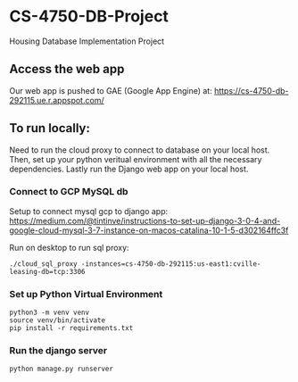 # CS-4750-DB-Project
Housing Database Implementation Project

## Access the web app
Our web app is pushed to GAE (Google App Engine) at: https://cs-4750-db-292115.ue.r.appspot.com/ 

## To run locally: 
Need to run the cloud proxy to connect to database on your local host. Then, set up your python veritual environment with all the necessary dependencies. Lastly run the Django web app on your local host.

### Connect to GCP MySQL db
Setup to connect mysql gcp to django app: https://medium.com/@tintinve/instructions-to-set-up-django-3-0-4-and-google-cloud-mysql-3-7-instance-on-macos-catalina-10-1-5-d302164ffc3f  

Run on desktop to run sql proxy:
```
./cloud_sql_proxy -instances=cs-4750-db-292115:us-east1:cville-leasing-db=tcp:3306
```

### Set up Python Virtual Environment
```
python3 -m venv venv
source venv/bin/activate
pip install -r requirements.txt
```

### Run the django server
```
python manage.py runserver
```
